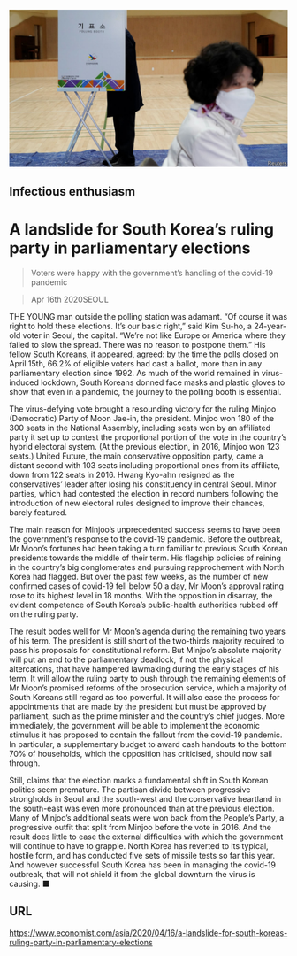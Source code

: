 ![](./images/20200418_ASP003.jpg)

## Infectious enthusiasm

# A landslide for South Korea’s ruling party in parliamentary elections

> Voters were happy with the government’s handling of the covid-19 pandemic

> Apr 16th 2020SEOUL

THE YOUNG man outside the polling station was adamant. “Of course it was right to hold these elections. It’s our basic right,” said Kim Su-ho, a 24-year-old voter in Seoul, the capital. “We’re not like Europe or America where they failed to slow the spread. There was no reason to postpone them.” His fellow South Koreans, it appeared, agreed: by the time the polls closed on April 15th, 66.2% of eligible voters had cast a ballot, more than in any parliamentary election since 1992. As much of the world remained in virus-induced lockdown, South Koreans donned face masks and plastic gloves to show that even in a pandemic, the journey to the polling booth is essential.

The virus-defying vote brought a resounding victory for the ruling Minjoo (Democratic) Party of Moon Jae-in, the president. Minjoo won 180 of the 300 seats in the National Assembly, including seats won by an affiliated party it set up to contest the proportional portion of the vote in the country’s hybrid electoral system. (At the previous election, in 2016, Minjoo won 123 seats.) United Future, the main conservative opposition party, came a distant second with 103 seats including proportional ones from its affiliate, down from 122 seats in 2016. Hwang Kyo-ahn resigned as the conservatives’ leader after losing his constituency in central Seoul. Minor parties, which had contested the election in record numbers following the introduction of new electoral rules designed to improve their chances, barely featured.

The main reason for Minjoo’s unprecedented success seems to have been the government’s response to the covid-19 pandemic. Before the outbreak, Mr Moon’s fortunes had been taking a turn familiar to previous South Korean presidents towards the middle of their term. His flagship policies of reining in the country’s big conglomerates and pursuing rapprochement with North Korea had flagged. But over the past few weeks, as the number of new confirmed cases of covid-19 fell below 50 a day, Mr Moon’s approval rating rose to its highest level in 18 months. With the opposition in disarray, the evident competence of South Korea’s public-health authorities rubbed off on the ruling party.

The result bodes well for Mr Moon’s agenda during the remaining two years of his term. The president is still short of the two-thirds majority required to pass his proposals for constitutional reform. But Minjoo’s absolute majority will put an end to the parliamentary deadlock, if not the physical altercations, that have hampered lawmaking during the early stages of his term. It will allow the ruling party to push through the remaining elements of Mr Moon’s promised reforms of the prosecution service, which a majority of South Koreans still regard as too powerful. It will also ease the process for appointments that are made by the president but must be approved by parliament, such as the prime minister and the country’s chief judges. More immediately, the government will be able to implement the economic stimulus it has proposed to contain the fallout from the covid-19 pandemic. In particular, a supplementary budget to award cash handouts to the bottom 70% of households, which the opposition has criticised, should now sail through.

Still, claims that the election marks a fundamental shift in South Korean politics seem premature. The partisan divide between progressive strongholds in Seoul and the south-west and the conservative heartland in the south-east was even more pronounced than at the previous election. Many of Minjoo’s additional seats were won back from the People’s Party, a progressive outfit that split from Minjoo before the vote in 2016. And the result does little to ease the external difficulties with which the government will continue to have to grapple. North Korea has reverted to its typical, hostile form, and has conducted five sets of missile tests so far this year. And however successful South Korea has been in managing the covid-19 outbreak, that will not shield it from the global downturn the virus is causing. ■

## URL

https://www.economist.com/asia/2020/04/16/a-landslide-for-south-koreas-ruling-party-in-parliamentary-elections
